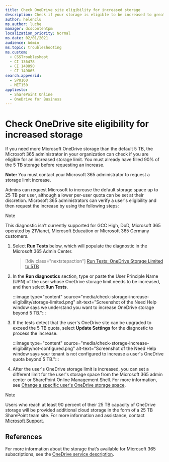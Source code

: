 ```yaml
---
title: Check OneDrive site eligibility for increased storage
description: Check if your storage is eligible to be increased to greater than 5 TB.
author: helenclu
ms.author: luche
manager: dcscontentpm
localization_priority: Normal
ms.date: 02/01/2021
audience: Admin
ms.topic: troubleshooting
ms.custom: 
  - CSSTroubleshoot
  - CI 136478
  - CI 148890
  - CI 149065
search.appverid: 
  - SPO160
  - MET150
appliesto: 
  - SharePoint Online
  - OneDrive for Business
---
```


# Check OneDrive site eligibility for increased storage

If you need more Microsoft OneDrive storage than the default 5 TB, the Microsoft 365 administrator in your organization can check if you are eligible for an increased storage limit. You must already have filled 90% of the 5 TB storage before requesting an increase.  

**Note:** You must contact your Microsoft 365 administrator to request a storage limit increase.

Admins can request Microsoft to increase the default storage space up to 25 TB per user, although a lower per-user quota can be set at their discretion. Microsoft 365 administrators can verify a user's eligibility and then request the increase by using the following steps:

> [!NOTE]
> This diagnostic isn’t currently supported for GCC High, DoD, Microsoft 365 operated by 21Vianet, Microsoft Education or Microsoft 365 Germany customers.

1. Select **Run Tests** below, which will populate the diagnostic in the Microsoft 365 Admin Center. 

    > [!div class="nextstepaction"]
    > [Run Tests: OneDrive Storage Limited to 5TB](https://aka.ms/PillarOneDriveStorageLimited)

1. In the **Run diagnostics** section, type or paste the User Principle Name (UPN) of the user whose OneDrive storage limit needs to be increased, and then select **Run Tests**.

    :::image type="content" source="media/check-storage-increase-eligibility/storage-limited.png" alt-text="Screenshot of the Need Help window says we understand you want to increase OneDrive storage beyond 5 TB.":::

1. If the tests detect that the user's OneDrive site can be upgraded to exceed the 5 TB quota, select **Update Settings** for the diagnostic to process the increase.

    :::image type="content" source="media/check-storage-increase-eligibility/not-configured.png" alt-text="Screenshot of the Need Help window says your tenant is not configured to increase a user's OneDrive quota beyond 5 TB.":::

1. After the user's OneDrive storage limit is increased, you can set a different limit for the user's storage space from the Microsoft 365 admin center or SharePoint Online Management Shell. For more information, see [Change a specific user's OneDrive storage space](/onedrive/change-user-storage).  

> [!NOTE]  
> Users who reach at least 90 percent of their 25 TB capacity of OneDrive storage will be provided additional cloud storage in the form of a 25 TB SharePoint team site. For more information and assistance, contact [Microsoft Support](https://go.microsoft.com/fwlink/?linkid=869559).

## References

For more information about the storage that’s available for Microsoft 365 subscriptions, see the [OneDrive service description](https://go.microsoft.com/fwlink/?linkid=826071).
